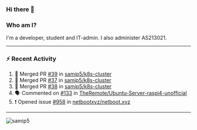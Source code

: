### Hi there 👋

### Who am I?
I'm a developer, student and IT-admin. I also administer AS213021.

---
### :zap: Recent Activity
<!--START_SECTION:activity-->
1. 🎉 Merged PR [#39](https://github.com/samip5/k8s-cluster/pull/39) in [samip5/k8s-cluster](https://github.com/samip5/k8s-cluster)
2. 🎉 Merged PR [#37](https://github.com/samip5/k8s-cluster/pull/37) in [samip5/k8s-cluster](https://github.com/samip5/k8s-cluster)
3. 🎉 Merged PR [#38](https://github.com/samip5/k8s-cluster/pull/38) in [samip5/k8s-cluster](https://github.com/samip5/k8s-cluster)
4. 🗣 Commented on [#133](https://github.com/TheRemote/Ubuntu-Server-raspi4-unofficial/issues/133) in [TheRemote/Ubuntu-Server-raspi4-unofficial](https://github.com/TheRemote/Ubuntu-Server-raspi4-unofficial)
5. ❗️ Opened issue [#958](https://github.com/netbootxyz/netboot.xyz/issues/958) in [netbootxyz/netboot.xyz](https://github.com/netbootxyz/netboot.xyz)
<!--END_SECTION:activity-->
---

<img align="center" src="https://github-readme-stats.vercel.app/api?username=samip5&show_icons=true" alt="samip5" />
